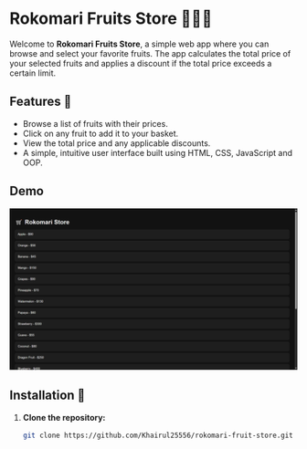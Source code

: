 # Rokomari Fruits Store 🍎🍌🍊

Welcome to **Rokomari Fruits Store**, a simple web app where you can browse and select your favorite fruits. The app calculates the total price of your selected fruits and applies a discount if the total price exceeds a certain limit.

## Features 🚀
- Browse a list of fruits with their prices.
- Click on any fruit to add it to your basket.
- View the total price and any applicable discounts.
- A simple, intuitive user interface built using HTML, CSS, JavaScript and OOP.

## Demo 
![demo](demo.png)


## Installation 🔧

1. **Clone the repository:**
   ```bash
   git clone https://github.com/Khairul25556/rokomari-fruit-store.git

